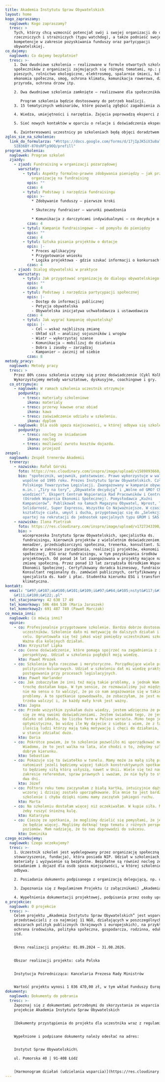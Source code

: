 ```yaml
---
title: Akademia Instytutu Spraw Obywatelskich
layout: home
kogo_zapraszamy:
  naglowek: Kogo zapraszamy?
  tresc: >
    Tych, którzy chcą wzmocnić potencjał swój i swojej organizacji do działań
    rzeczniczych i strażniczych (typu watchdog), a także podnieść swoje
    kompetencje w zakresie pozyskiwania funduszy oraz partycypacji
    obywatelskiej.
co_dajemy:
  naglowek: Co dajemy bezpłatnie?
  tresc: >-
    1. Dwa dwudniowe szkolenia – realizowane w formule otwartych szkoleń dla
    społeczników z organizacji zajmujących się różnymi tematami, np.: prawa
    pieszych, rolnictwo ekologiczne, elektrosmog, spalarnie śmieci, kolej,
    ekonomia społeczna, smog, ochrona klimatu, komunikacja rowerowa, dzika
    przyroda, ochrona drzew itp.

    2. Dwa dwudniowe szkolenia zamknięte – realizowane dla społeczników z koalicji, związków lub federacji organizacji. Szkoliliśmy m.in. Federację Piesza Polska, Koalicję Żywa Ziemia, Kongres Ruchów Miejskich, sieci antyspalarniowe, sieci rowerowe, Koalicję Społeczną Stop Fermom Przemysłowym.

       Program szkolenia będzie dostosowany do potrzeb koalicji.
    3. 15 tematycznych webinariów, które pozwolą zgłębić zagadnienia związane z partycypacją obywatelską, fundraisingiem, marketingiem, prowadzeniem kampanii czy zarządzaniem projektem społecznym.

    4. Wiedza, umiejętności i narzędzia. Zajęcia poprowadzą eksperci z wieloletnim doświadczeniem w pracy w trzecim sektorze.

    5. Sieć nowych kontaktów w oparciu o relacje i doświadczenia ekspertów i uczestników szkoleń.

    6. Zainteresowani uczestnicy po szkoleniach będą objęci doradztwem specjalistycznym (prawnym, marketingowym, podatkowym, fundraisingowym etc.).
zglos_sie_na_szkolenie:
  link_do_formularza: "#https://docs.google.com/forms/d/17jIpJK5iV3u8aT7vlaGu1tiQ\
    SIB36BY-870sRPlp9OQ/prefill"
program_szkolenia:
  naglowek: Program szkoleń
  zjazdy:
    - zjazd: Fundraising w organizacji pozarządowej
      warsztaty:
        - tytul: Aspekty formalno-prawne zdobywania pieniędzy – jak przygotować
            organizację na fundraising
          opis: ""
          czas: 4
        - tytul: Podstawy i narzędzia fundraisingu
          opis: >-
            * Zdobywanie funduszy – pierwsze kroki

            * Skuteczny fundraiser – warunki powodzenia

            * Komunikacja z darczyńcami indywidualnymi – co decyduje o sukcesie próśb
          czas: 4
        - tytul: Kampanie fundraisingowe – od pomysłu do pieniędzy
          opis: ""
          czas: 4
        - tytul: Sztuka pisania projektów o dotacje
          opis: |-
            * Proces aplikacyjny
            * Przygotowanie wniosku
            * Logika projektowa - gdzie szukać informacji o konkursach
          czas: 4
    - zjazd: Dialog obywatelski w praktyce
      warsztaty:
        - tytul: Jak przygotować organizację do dialogu obywatelskiego
          opis: ""
          czas: 4
        - tytul: Podstawy i narzędzia partycypacji społecznej
          opis: |-
            - Dostęp do informacji publicznej
            - Petycja obywatelska
            - Obywatelska inicjatywa uchwałodawcza i ustawodawcza
          czas: 4
        - tytul: Jak wygrać kampanię obywatelską?
          opis: |-
            - Cel – wskaż najbliższą zmianę
            - Układ sił – analizuj sojuszników i wrogów
            - Wiatr – wykorzystaj szanse
            - Komunikacja – mobilizuj do działania
            - Dobra i zasoby – zarządzaj
            - Kampanier – zacznij od siebie
          czas: 8
metody_pracy:
  naglowek: Metody pracy
  tresc: >
    Przez 80% czasu szkolenia uczymy się przez doświadczenie (Cykl Kolba).
    Wykorzystujemy metody warsztatowe, dyskusyjne, coachingowe i gry.
  co_otrzymuje:
    - naglowek: W ramach szkolenia uczestnik otrzymuje
      podpunkty:
        - tresc: materiały szkoleniowe
          ikona: materialy
        - tresc: przerwy kawowe oraz obiad
          ikona: kawa
        - tresc: zaświadczenie udziału w szkoleniu.
          ikona: dyplom
    - naglowek: Dla osób spoza miejscowości, w której odbywa się szkolenie, zapewniamy
      podpunkty:
        - tresc: nocleg ze śniadaniem
          ikona: nocleg
        - tresc: możliwość zwrotu kosztów dojazdu.
          ikona: przejazd
zespol:
  naglowek: Zespół trenerów Akademii
  trenerzy:
    - nazwisko: Rafał Górski
      foto: https://res.cloudinary.com/inspro/image/upload/v1589893660/aiso/gorski.jpg
      bio: "społecznik, wojownik, państwowiec. Prawo wykorzystuje w walce o dobro
        wspólne od 1995 roku. Prezes Instytutu Spraw Obywatelskich. Członek
        Polskiego Towarzystwa Legislacji. Zaangażowany w kampanie obywatelskie,
        m.in.: „Tiry na tory”, „Obywatele decydują” i „Wolne od GMO? Chcę
        wiedzieć!”. Ekspert Centrum Wspierania Rad Pracowników i Centrum KLUCZ
        (Ośrodek Wsparcia Ekonomii Społecznej). Pomysłodawca „Kuźni
        Kampanierów”. Publikował na łamach Magazynu Obywatel, Wprost, Tygodnika
        Solidarność, Super Expressu, Wszystko Co Najważniejsze. W czasie wolnym
        kształtuje ciało, umysł i ducha, przygotowując się do „Selekcji” – gry
        opartej na rekrutacji do jednostek specjalnych typu GROM i SAS."
    - nazwisko: Ilona Pietrzak
      foto: https://res.cloudinary.com/inspro/image/upload/v1727343390/aiso/Ilona-Pietrzak.webp
      bio: >
        wiceprezeska Instytutu Spraw Obywatelskich, specjalistka ds.
        fundraisingu, kierownik projektów z wieloletnim doświadczeniem,
        menadżer, przedsiębiorczyni społeczna, trenerka, konsultant. Szkoli i
        doradza w zakresie zarządzania, realizacji projektów, ekonomii
        społecznej, ESG oraz fundraisingu, w tym pozyskiwania środków
        projektowych. Od ponad 14 lat zaangażowana w projekty mające na celu
        zmianę społeczną. Przez ponad 13 lat zarządzała Ośrodkiem Wsparcia
        Ekonomii Społecznej. Certyfikowany doradca biznesowy, fundraiser.
        Konsultant regionalny ds. zamówień publicznych, certyfikowany przez MEN
        specjalista ds. kadr i płac. Studentka kierunku ESG i transformacja
        klimatyczna.
kontakt:
  email: "&#97;&#107;a&#100;&#101;&#109;i&#97;&#64;&#105;nstyt&#117;&#116;.&#108;\
    &#111;&#100;&#122;.pl"
  tel_stacjonarny: 42 630 17 49
  tel_komorkowy: 506 484 530 (Maria Jaraszek)
  tel_komorkowy2: 691 487 749 (Paweł Marczak)
co_mowia_inni:
  naglowek: Co mówią inni?
  opinie:
    - co: Profesjonalnie przygotowane szkolenie. Bardzo dobrze dostosowane do potrzeb
        uczestników. Szkolenie dało mi motywację do dalszych działań i poczucie
        celu. Ugruntowała się też jakaś więź pomiędzy uczestnikami szkolenia.
        Ważna dla kolejnych działań.
      kto: Krzysztof Lipka
    - co: Cenne doświadczenie, które pomaga spojrzeć na zagadnienia z innej
        perspektywy. Udział w szkoleniu pogłębił moją wiedzę.
      kto: Paweł Mrozek
    - co: Szkolenie było rzeczowe i merytoryczne. Porządkujące wiele procesów i spraw
        polityczno-kuluarowych. Udział w szkoleniu dał mi wiedzę praktyczną
        postępowania przy procesach legislacyjnych.
      kto: Paweł Harlander
    - co: Jak zobaczyłam że inni też mają takie problemy, a jednak Wam się chce to
        trochę dostałam kopa. W tym sensie, że rozmawialiśmy już między sobą, że
        nie ma sensu o to walczyć, że po co nam angażowanie się w takie
        problemy. A to spotkanie spowodowało, że zobaczyłam, że jest nas więcej,
        trzeba walczyć i, że każdy mały krok jest ważny.
      kto: Jagna
    - co: Przede wszystkim zyskałam dużo wiedzy, jestem wdzięczna że podzieliliście
        się ze mną swoimi doświadczeniami. Jestem świadoma tego, że jesteśmy
        daleko od ideału, bo liczba ferm w Polsce wzrasta. Mimo tego jestem
        optymistyczna, bo widzę ile Wy dajecie z siebie i wiem, że z taką
        ilością ludzi którzy mają taką motywację i chęci do działania, jesteśmy
        w stanie zdziałać dużo.
      kto: Daria
    - co: Pokrótce powiem, że to szkolenie pozwoliło mi uporządkować moją wiedzę.
        Wiadomo, że to jest walka na lata, ale chodzi o to, żebyśmy szli w
        dobrym kierunku.
      kto: Sebastian
    - co: Pokazuje się to światełko w tunelu. Mamy może za małą siłę przebicia,
        natomiast jeżeli będziemy więcej takich konstruktywnych spotkań mieli,
        to będziemy siłą którą usłyszą, nawet w Unii. Wiele się też nauczyłem w
        zakresie referendum, spraw prawnych i uważam, że nie były to stracone
        dwa dni.
      kto: Józef
    - co: Półtora roku temu zaczynałam z białą kartką, intuicyjnie dążyłam do tego, co
        wczoraj i dzisiaj zostało uporządkowane. Dla mnie to jest bardzo cenne
        szkolenie i chyba dzięki niemu mamy zaczątek jakiegoś ruchu.
      kto: Marta
    - co: Na szkoleniu dostałam więcej niż oczekiwałam. W kupie siła. Myślę o tym,
        żeby ruszyć śnieżną kulę.
      kto: Katarzyna
    - co: Cieszę ze spotkania, że mogliśmy dzielić się pomysłami, że jest nas dużo i,
        że będzie więcej. Mogliśmy dotknąć tego tematu z różnych perspektyw i
        poziomów. Mam nadzieję, że to nas doprowadzi do sukcesu.
      kto: Dominika
czego_oczekujemy:
  naglowek: Czego oczekujemy?
  tresc: >-
    1. Uczestnik szkoleń jest wydelegowany przez organizację społeczną (m.in.
    stowarzyszenie, fundacja), która posiada NIP. Udział w szkoleniach,
    materiały i wyżywienie są bezpłatne. Bezpłatne są również nocleg ze
    śniadaniem i dojazd dla osób spoza miejscowości, w której szkolenie się
    odbywa.

    2. Posiadania dokumentu podpisanego z organizacją delegującą, np. umowy o pracę, umowy cywilno-prawnej lub porozumienia wolontariackiego.

    3. Zapoznania się z Regulaminem Projektu (z załącznikami) „Akademia Instytutu Spraw Obywatelskich” i respektowania postanowień tego Dokumentu.

    4. Wypełnienia dokumentacji projektowej, podpisania przez osoby uprawnione do reprezentacji i dostarczenia do nas.
o_projekcie:
  naglowek: O projekcie
  tresc: >-
    Celem projektu „Akademia Instytutu Spraw Obywatelskich” jest wsparcie 165
    przedstawicieli z co najmniej 11 NGO, działających w poszczególnych
    obszarach polityk publicznych (krajowych i europejskich), na przykład
    ochrona środowiska, polityka społeczna, gospodarcza, rodzinna, edukacja,
    itd.


    Okres realizacji projektu: 01.09.2024 – 31.08.2026.


    Obszar realizacji projektu: cała Polska


    Instytucja Pośrednicząca: Kancelaria Prezesa Rady Ministrów


    Wartość projektu wynosi 1 036 470,00 zł, w tym wkład Funduszy Europejskich wynosi 1 005 375,90 zł
dokumenty:
  naglowek: Dokumenty do pobrania
  tresc: >-
    Zapoznaj się z dokumentami potrzebnymi do skorzystania ze wsparcia w
    projekcie Akademia Instytutu Spraw Obywatelskich


    [Dokumenty przystąpienia do projektu dla uczestnika wraz z regulaminem](https://res.cloudinary.com/inspro/raw/upload/v1729877927/aiso/dokumenty_uczestnika_projektu.zip)


    Wypełnione i podpisane dokumenty należy odesłać na adres:


    Instytut Spraw Obywatelskich\

    ul. Pomorska 40 | 91-408 Łódź


    [Harmonogram działań (udzielania wsparcia)](https://res.cloudinary.com/inspro/image/upload/v1729068047/aiso/2024_10_10_harmonogram_wsparcia.pdf)
---
```

